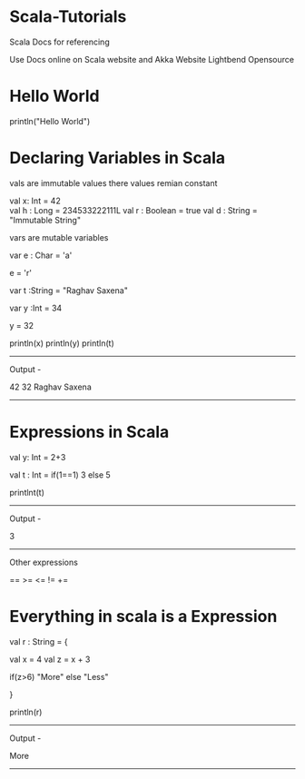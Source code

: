 # Scala-Tutorials

Scala Docs for referencing

Use Docs online on Scala website and Akka Website Lightbend Opensource

# Hello World

println("Hello World")

# Declaring Variables in Scala

vals are immutable values there values remian constant

val x: Int = 42   
val h : Long  = 234533222111L
val r : Boolean = true
val d : String = "Immutable String"


vars are mutable variables

var e : Char = 'a' 

e = 'r'

var t  :String = "Raghav Saxena"

var y :Int = 34

y = 32  


println(x)
println(y)
println(t)

-------------------------------------------------------------------------
Output -

42
32
Raghav Saxena

--------------------------------------------------------------------------


# Expressions in Scala

val y: Int = 2+3

val t : Int = if(1==1) 3 else 5

printlnt(t)

---------------------------------------------------------------------------

Output - 

3 

---------------------------------------------------------------------------


Other expressions

== >= <= != +=

# Everything in scala is a Expression

val r : String  = {

val x = 4
val z = x + 3 

if(z>6) "More" else "Less"

}

println(r)

---------------------------------------------------------------------------

Output - 

More

---------------------------------------------------------------------------



